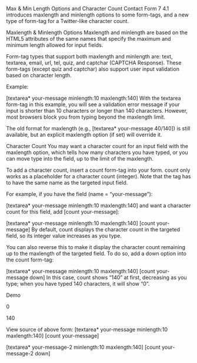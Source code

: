 Max & Min Length Options and Character Count
Contact Form 7 4.1 introduces maxlength and minlength options to some form-tags, and a new type of form-tag for a Twitter-like character count.


 
Maxlength & Minlength Options
Maxlength and minlength are based on the HTML5 attributes of the same names that specify the maximum and minimum length allowed for input fields.

Form-tag types that support both maxlength and minlength are: text, textarea, email, url, tel, quiz, and captchar (CAPTCHA Response). These form-tags (except quiz and captchar) also support user input validation based on character length.

Example:

[textarea* your-message minlength:10 maxlength:140]
With the textarea form-tag in this example, you will see a validation error message if your input is shorter than 10 characters or longer than 140 characters. However, most browsers block you from typing beyond the maxlength limit.

The old format for maxlength (e.g., [textarea* your-message 40/140]) is still available, but an explicit maxlength option (if set) will override it.


 
Character Count
You may want a character count for an input field with the maxlength option, which tells how many characters you have typed, or you can move type into the field, up to the limit of the maxlength.

To add a character count, insert a count form-tag into your form. count only works as a placeholder for a character count (integer). Note that the tag has to have the same name as the targeted input field.

For example, if you have the field (name = “your-message”):

[textarea* your-message minlength:10 maxlength:140]
and want a character count for this field, add [count your-message]:

[textarea* your-message minlength:10 maxlength:140]
[count your-message]
By default, count displays the character count in the targeted field, so its integer value increases as you type.

You can also reverse this to make it display the character count remaining up to the maxlength of the targeted field. To do so, add a down option into the count form-tag:

[textarea* your-message minlength:10 maxlength:140]
[count your-message down]
In this case, count shows “140” at first, decreasing as you type; when you have typed 140 characters, it will show “0”.

Demo


0



140

View source of above form:
[textarea* your-message minlength:10 maxlength:140]
[count your-message]

[textarea* your-message-2 minlength:10 maxlength:140]
[count your-message-2 down]